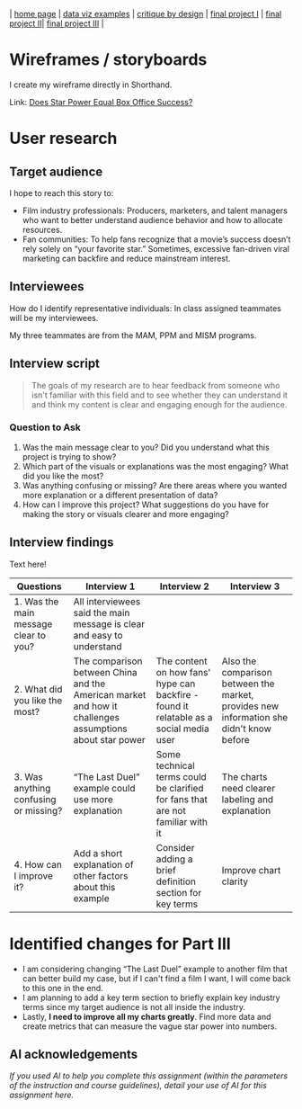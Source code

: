 | [home page](https://yinqinw.github.io/yinqin-portfolio-templates/) | [data viz examples](dataviz-examples) | [critique by design](https://yinqinw.github.io/yinqin-portfolio-templates/critique-by-design) | [final project I](https://yinqinw.github.io/yinqin-portfolio-templates/final-project-part-one) | [final project II](https://yinqinw.github.io/yinqin-portfolio-templates/final-project-part-two)| [final project III](final-project-part-three) |

# Wireframes / storyboards

I create my wireframe directly in Shorthand.

Link: [Does Star Power Equal Box Office Success?](https://preview.shorthand.com/n3TJPiUt112zR4Jx)

# User research 

## Target audience
I hope to reach this story to:

- Film industry professionals: Producers, marketers, and talent managers who want to better understand audience behavior and how to allocate resources. 
- Fan communities: To help fans recognize that a movie’s success doesn’t rely solely on “your favorite star.” Sometimes, excessive fan-driven viral marketing can backfire and reduce mainstream interest.

## Interviewees 
How do I identify representative individuals: In class assigned teammates will be my interviewees. 

My three teammates are from the MAM, PPM and MISM programs.

## Interview script
> The goals of my research are to hear feedback from someone who isn't familiar with this field and to see whether they can understand it and think my content is clear and engaging enough for the audience.

### Question to Ask
1. Was the main message clear to you? Did you understand what this project is trying to show?
2. Which part of the visuals or explanations was the most engaging? What did you like the most?
3. Was anything confusing or missing? Are there areas where you wanted more explanation or a different presentation of data?
4. How can I improve this project? What suggestions do you have for making the story or visuals clearer and more engaging?

## Interview findings

Text here!

| Questions               | Interview 1  | Interview 2 | Interview 3 |
|-------------------------|--------------------------------|-------------|-------------|
| 1. Was the main message clear to you? | All interviewees said the main message is clear and easy to understand |
| 2. What did you like the most?| The comparison between China and the American market and how it challenges assumptions about star power|The content on how fans' hype can backfire - found it relatable as a social media user|Also the comparison between the market, provides new information she didn't know before|
| 3. Was anything confusing or missing?|“The Last Duel” example could use more explanation|Some technical terms could be clarified for fans that are not familiar with it|The charts need clearer labeling and explanation|
| 4. How can I improve it?|Add a short explanation of other factors about this example|Consider adding a brief definition section for key terms|Improve chart clarity|

# Identified changes for Part III

- I am considering changing “The Last Duel” example to another film that can better build my case, but if I can't find a film I want, I will come back to this one in the end.
- I am planning to add a key term section to briefly explain key industry terms since my target audience is not all inside the industry.
- Lastly, **I need to improve all my charts greatly**. Find more data and create metrics that can measure the vague star power into numbers.

## AI acknowledgements
_If you used AI to help you complete this assignment (within the parameters of the instruction and course guidelines), detail your use of AI for this assignment here._

